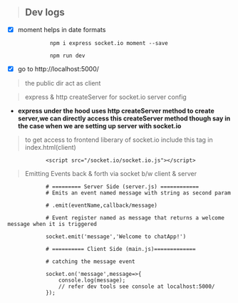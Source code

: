 > ## Dev logs

- [x] moment helps in date formats

                npm i express socket.io moment --save

                npm run dev

- [x] go to http://localhost:5000/

> the public dir act as client

> express & http createServer for socket.io server config

- **express under the hood uses http createServer method to create server,we can directly access this createServer method though say in the case when we are setting up server with socket.io**

> to get access to frontend liberary of socket.io include this tag in index.html(client)

                <script src="/socket.io/socket.io.js"></script>

> Emitting Events back & forth via socket b/w client & server

                # ========= Server Side (server.js) ============
                # Emits an event named message with string as second param

                # .emit(eventName,callback/message)

                # Event register named as message that returns a welcome message when it is triggered

                socket.emit('message','Welcome to chatApp!')

                # ========== Client Side (main.js)=============

                # catching the message event

                socket.on('message',message=>{
                    console.log(message);
                    // refer dev tools see console at localhost:5000/
                });
